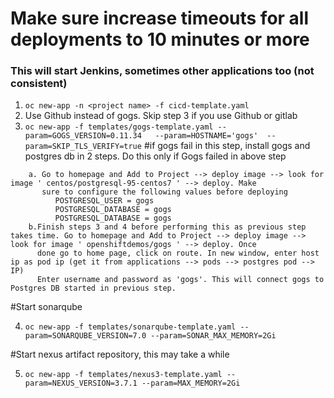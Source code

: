 
# Make sure increase timeouts for all deployments to 10 minutes or more

### This will start Jenkins, sometimes other applications too (not consistent)
1. `oc new-app -n <project name> -f cicd-template.yaml`
2. Use Github instead of gogs. Skip step 3 if you use Github or gitlab
3. `oc new-app -f templates/gogs-template.yaml --param=GOGS_VERSION=0.11.34   --param=HOSTNAME='gogs'  --param=SKIP_TLS_VERIFY=true`
  #if gogs fail in this step, install gogs and postgres db in 2 steps. Do this only if Gogs failed in above step
  ```
      a. Go to homepage and Add to Project --> deploy image --> look for image ' centos/postgresql-95-centos7 ' --> deploy. Make
         sure to configure the following values before deploying
            POSTGRESQL_USER = gogs
            POSTGRESQL_DATABASE = gogs
            POSTGRESQL_DATABASE = gogs
      b.Finish steps 3 and 4 before performing this as previous step takes time. Go to homepage and Add to Project --> deploy image --> look for image ' openshiftdemos/gogs ' --> deploy. Once
        done go to home page, click on route. In new window, enter host ip as pod ip (get it from applications --> pods --> postgres pod --> IP)
        Enter username and password as 'gogs'. This will connect gogs to Postgres DB started in previous step.
```
#Start sonarqube

4. `oc new-app -f templates/sonarqube-template.yaml --param=SONARQUBE_VERSION=7.0 --param=SONAR_MAX_MEMORY=2Gi`

#Start nexus artifact repository, this may take a while

5. `oc new-app -f templates/nexus3-template.yaml --param=NEXUS_VERSION=3.7.1 --param=MAX_MEMORY=2Gi`
